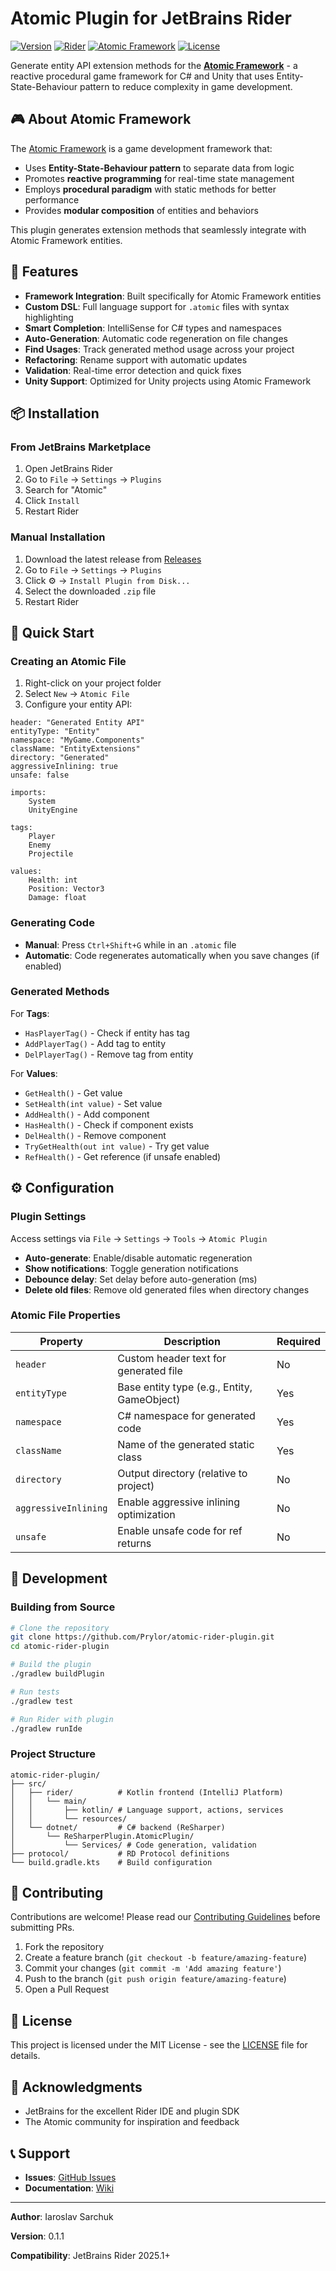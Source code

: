 # Atomic Plugin for JetBrains Rider

[![Version](https://img.shields.io/badge/version-0.1.1-blue.svg)](https://github.com/Prylor/atomic-rider-plugin)
[![Rider](https://img.shields.io/badge/Rider-2025.1-orange.svg)](https://www.jetbrains.com/rider/)
[![Atomic Framework](https://img.shields.io/badge/Atomic%20Framework-Compatible-brightgreen.svg)](https://github.com/StarKRE22/Atomic)
[![License](https://img.shields.io/badge/license-MIT-green.svg)](LICENSE)

Generate entity API extension methods for the [**Atomic Framework**](https://github.com/StarKRE22/Atomic) - a reactive procedural game framework for C# and Unity that uses Entity-State-Behaviour pattern to reduce complexity in game development.

## 🎮 About Atomic Framework

The [Atomic Framework](https://github.com/StarKRE22/Atomic) is a game development framework that:
- Uses **Entity-State-Behaviour pattern** to separate data from logic
- Promotes **reactive programming** for real-time state management
- Employs **procedural paradigm** with static methods for better performance
- Provides **modular composition** of entities and behaviors

This plugin generates extension methods that seamlessly integrate with Atomic Framework entities.

## 🚀 Features

- **Framework Integration**: Built specifically for Atomic Framework entities
- **Custom DSL**: Full language support for `.atomic` files with syntax highlighting
- **Smart Completion**: IntelliSense for C# types and namespaces
- **Auto-Generation**: Automatic code regeneration on file changes
- **Find Usages**: Track generated method usage across your project
- **Refactoring**: Rename support with automatic updates
- **Validation**: Real-time error detection and quick fixes
- **Unity Support**: Optimized for Unity projects using Atomic Framework

## 📦 Installation

### From JetBrains Marketplace
1. Open JetBrains Rider
2. Go to `File` → `Settings` → `Plugins`
3. Search for "Atomic"
4. Click `Install`
5. Restart Rider

### Manual Installation
1. Download the latest release from [Releases](https://github.com/Prylor/atomic-rider-plugin/releases)
2. Go to `File` → `Settings` → `Plugins`
3. Click ⚙️ → `Install Plugin from Disk...`
4. Select the downloaded `.zip` file
5. Restart Rider

## 🎯 Quick Start

### Creating an Atomic File

1. Right-click on your project folder
2. Select `New` → `Atomic File`
3. Configure your entity API:

```atomic
header: "Generated Entity API"
entityType: "Entity"
namespace: "MyGame.Components"
className: "EntityExtensions"
directory: "Generated"
aggressiveInlining: true
unsafe: false

imports:
    System
    UnityEngine

tags:
    Player
    Enemy
    Projectile

values:
    Health: int
    Position: Vector3
    Damage: float
```

### Generating Code

- **Manual**: Press `Ctrl+Shift+G` while in an `.atomic` file
- **Automatic**: Code regenerates automatically when you save changes (if enabled)

### Generated Methods

For **Tags**:
- `HasPlayerTag()` - Check if entity has tag
- `AddPlayerTag()` - Add tag to entity
- `DelPlayerTag()` - Remove tag from entity

For **Values**:
- `GetHealth()` - Get value
- `SetHealth(int value)` - Set value
- `AddHealth()` - Add component
- `HasHealth()` - Check if component exists
- `DelHealth()` - Remove component
- `TryGetHealth(out int value)` - Try get value
- `RefHealth()` - Get reference (if unsafe enabled)

## ⚙️ Configuration

### Plugin Settings

Access settings via `File` → `Settings` → `Tools` → `Atomic Plugin`

- **Auto-generate**: Enable/disable automatic regeneration
- **Show notifications**: Toggle generation notifications
- **Debounce delay**: Set delay before auto-generation (ms)
- **Delete old files**: Remove old generated files when directory changes

### Atomic File Properties

| Property | Description | Required |
|----------|-------------|----------|
| `header` | Custom header text for generated file | No |
| `entityType` | Base entity type (e.g., Entity, GameObject) | Yes |
| `namespace` | C# namespace for generated code | Yes |
| `className` | Name of the generated static class | Yes |
| `directory` | Output directory (relative to project) | No |
| `aggressiveInlining` | Enable aggressive inlining optimization | No |
| `unsafe` | Enable unsafe code for ref returns | No |

## 🔧 Development

### Building from Source

```bash
# Clone the repository
git clone https://github.com/Prylor/atomic-rider-plugin.git
cd atomic-rider-plugin

# Build the plugin
./gradlew buildPlugin

# Run tests
./gradlew test

# Run Rider with plugin
./gradlew runIde
```

### Project Structure

```
atomic-rider-plugin/
├── src/
│   ├── rider/          # Kotlin frontend (IntelliJ Platform)
│   │   └── main/
│   │       ├── kotlin/ # Language support, actions, services
│   │       └── resources/
│   └── dotnet/         # C# backend (ReSharper)
│       └── ReSharperPlugin.AtomicPlugin/
│           └── Services/ # Code generation, validation
├── protocol/           # RD Protocol definitions
└── build.gradle.kts    # Build configuration
```

## 🤝 Contributing

Contributions are welcome! Please read our [Contributing Guidelines](CONTRIBUTING.md) before submitting PRs.

1. Fork the repository
2. Create a feature branch (`git checkout -b feature/amazing-feature`)
3. Commit your changes (`git commit -m 'Add amazing feature'`)
4. Push to the branch (`git push origin feature/amazing-feature`)
5. Open a Pull Request

## 📄 License

This project is licensed under the MIT License - see the [LICENSE](LICENSE) file for details.

## 🙏 Acknowledgments

- JetBrains for the excellent Rider IDE and plugin SDK
- The Atomic community for inspiration and feedback

## 📞 Support

- **Issues**: [GitHub Issues](https://github.com/Prylor/atomic-rider-plugin/issues)
- **Documentation**: [Wiki](https://github.com/Prylor/atomic-rider-plugin/wiki)

---

**Author**: Iaroslav Sarchuk

**Version**: 0.1.1

**Compatibility**: JetBrains Rider 2025.1+